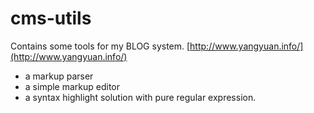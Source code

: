 cms-utils
===========

Contains some tools for my BLOG system. 
[http://www.yangyuan.info/](http://www.yangyuan.info/)

* a markup parser
* a simple markup editor
* a syntax highlight solution with pure regular expression.
